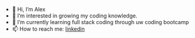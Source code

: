 - 👋 Hi, I’m Alex
- 👀 I’m interested in growing my coding knowledge.
- 🌱 I’m currently learning full stack coding through uw coding bootcamp
- 📫 How to reach me: [linkedin](https://www.linkedin.com/in/alex-hickey-935b3318b/)

<!---
Axelpanic/Axelpanic is a ✨ special ✨ repository because its `README.md` (this file) appears on your GitHub profile.
You can click the Preview link to take a look at your changes.
--->

